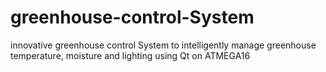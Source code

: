 # greenhouse-control-System
innovative greenhouse control System to intelligently manage greenhouse temperature, moisture and lighting using Qt on ATMEGA16 
